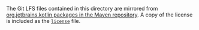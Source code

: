The Git LFS files contained in this directory are mirrored
from [org.jetbrains.kotlin packages in the Maven repository][1]. A copy of the license is included as
the [`license`](./license) file.

[1]: https://mvnrepository.com/artifact/org.jetbrains.kotlin
